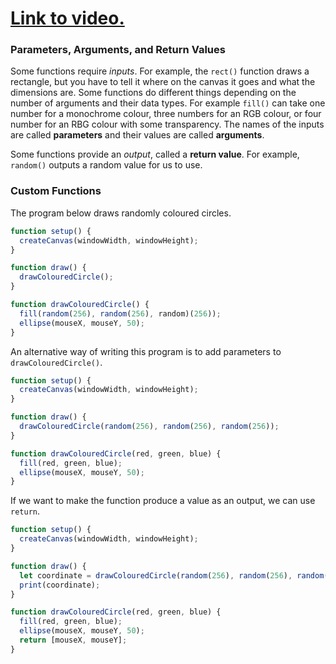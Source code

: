 # [Link to video.](https://www.youtube.com/watch?v=VthN3-AMUo4&list=PLVD25niNi0Bmz_QDPAm_KPNxGRWDfVZnO)

### Parameters, Arguments, and Return Values

Some functions require *inputs*. For example, the `rect()` function draws a rectangle, but you have to tell it where on the canvas it goes and what the dimensions are. Some functions do different things depending on the number of arguments and their data types. For example `fill()` can take one number for a monochrome colour, three numbers for an RGB colour, or four number for an RBG colour with some transparency. The names of the inputs are called **parameters** and their values are called **arguments**. 

Some functions provide an *output*, called a **return value**. For example, `random()` outputs a random value for us to use.

### Custom Functions

The program below draws randomly coloured circles.

```js
function setup() {
  createCanvas(windowWidth, windowHeight);
}

function draw() {
  drawColouredCircle();
}

function drawColouredCircle() {
  fill(random(256), random(256), random)(256));
  ellipse(mouseX, mouseY, 50);
}
```

An alternative way of writing this program is to add parameters to `drawColouredCircle()`.

```js
function setup() {
  createCanvas(windowWidth, windowHeight);
}

function draw() {
  drawColouredCircle(random(256), random(256), random(256));
}

function drawColouredCircle(red, green, blue) {
  fill(red, green, blue);
  ellipse(mouseX, mouseY, 50);
}
```

If we want to make the function produce a value as an output, we can use `return`.

```js
function setup() {
  createCanvas(windowWidth, windowHeight);
}

function draw() {
  let coordinate = drawColouredCircle(random(256), random(256), random(256));
  print(coordinate);
}

function drawColouredCircle(red, green, blue) {
  fill(red, green, blue);
  ellipse(mouseX, mouseY, 50);
  return [mouseX, mouseY];
}
```

<!-- ![](../../Images/Function3.png) -->
